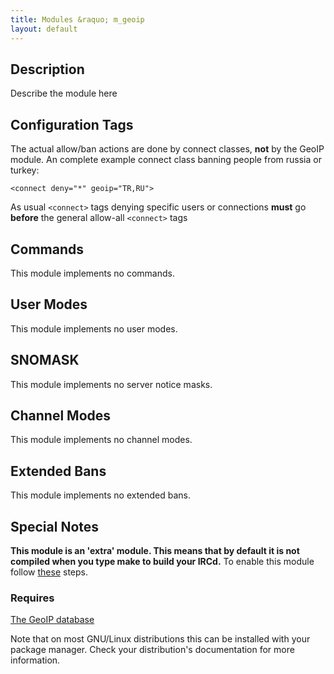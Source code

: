 ```yaml
---
title: Modules &raquo; m_geoip
layout: default
---
```


## Description

Describe the module here

## Configuration Tags

The actual allow/ban actions are done by connect classes, **not** by the GeoIP module. An complete example connect 
class banning people from russia or turkey:

`<connect deny="*" geoip="TR,RU">`

As usual `<connect>` tags denying specific users or connections **must** go **before** the general allow-all `<connect>`
tags

## Commands

This module implements no commands.

## User Modes

This module implements no user modes.

## SNOMASK

This module implements no server notice masks.

## Channel Modes

This module implements no channel modes.

## Extended Bans

This module implements no extended bans.

## Special Notes

**This module is an 'extra' module. This means that by default it is not compiled when you type make to build your IRCd.**
To enable this module follow [these](installation#extras) steps.

### Requires

[The GeoIP database](http://www.maxmind.com/)

Note that on most GNU/Linux distributions this can be installed with your package manager. Check your distribution's
documentation for more information.
